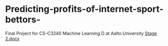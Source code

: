 # Predicting-profits-of-internet-sport-bettors-
Final Project for CS-C3240 Machine Learning D at Aalto University
[Stage 2.docx](https://github.com/NamBui43/Predicting-profits-of-internet-sport-bettors-/files/11035112/Stage.2.docx)
